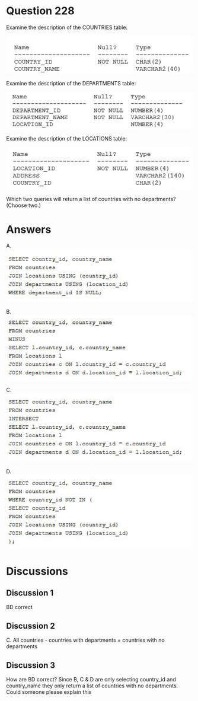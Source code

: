 # Question 228
Examine the description of the COUNTRIES table:

![](../images/image110.png)
		
Examine the description of the DEPARTMENTS table:

![](../images/image111.png)
		
Examine the description of the LOCATIONS table:

![](../images/image112.png)
		
Which two queries will return a list of countries with no departments? (Choose two.)

# Answers
A.
![](../images/image113.png)
		

B.
![](../images/image114.png)
		 

C.
![](../images/image115.png)
		

D.
![](../images/image116.png)
		 

# Discussions
## Discussion 1
BD correct

## Discussion 2
C. All countries - countries with departments = countries with no departments

## Discussion 3
How are BD correct? Since B, C & D are only selecting country_id and country_name they only return a list of countries with no departments. Could someone please explain this

